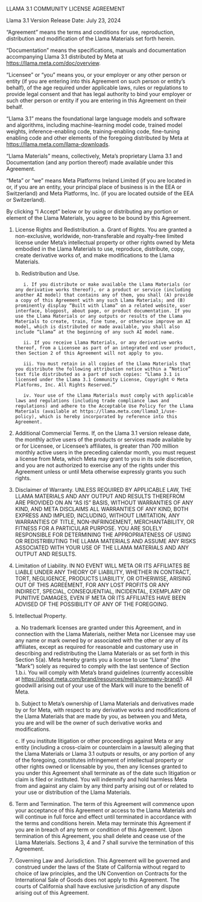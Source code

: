 <!--
Sourced from: https://github.com/meta-llama/llama-models/blob/main/models/llama3_1/LICENSE
-->
 LLAMA 3.1 COMMUNITY LICENSE AGREEMENT

 Llama 3.1 Version Release Date: July 23, 2024

“Agreement” means the terms and conditions for use, reproduction, distribution and modification of the Llama Materials set forth herein.

“Documentation” means the specifications, manuals and documentation accompanying Llama 3.1 distributed by Meta at https://llama.meta.com/doc/overview.

“Licensee” or “you” means you, or your employer or any other person or entity (if you are entering into this Agreement on such person or entity’s behalf), of the age required under applicable laws, rules or regulations to provide legal consent and that has legal authority to bind your employer or such other person or entity if you are entering in this Agreement on their behalf.

“Llama 3.1” means the foundational large language models and software and algorithms, including machine-learning model code, trained model weights, inference-enabling code, training-enabling code, fine-tuning enabling code and other elements of the foregoing distributed by Meta at https://llama.meta.com/llama-downloads.

“Llama Materials” means, collectively, Meta’s proprietary Llama 3.1 and Documentation (and any portion thereof) made available under this Agreement.

“Meta” or “we” means Meta Platforms Ireland Limited (if you are located in or, if you are an entity, your principal place of business is in the EEA or Switzerland) and Meta Platforms, Inc. (if you are located outside of the EEA or Switzerland). 

By clicking “I Accept” below or by using or distributing any portion or element of the Llama Materials, you agree to be bound by this Agreement.

1. License Rights and Redistribution.
    a. Grant of Rights. You are granted a non-exclusive, worldwide, non-transferable and royalty-free limited license under Meta’s intellectual property or other rights owned by Meta embodied in the Llama Materials to use, reproduce, distribute, copy, create derivative works of, and make modifications to the Llama Materials.  

    b. Redistribution and Use.  

          i. If you distribute or make available the Llama Materials (or any derivative works thereof), or a product or service (including another AI model) that contains any of them, you shall (A) provide a copy of this Agreement with any such Llama Materials; and (B) prominently display “Built with Llama” on a related website, user interface, blogpost, about page, or product documentation. If you use the Llama Materials or any outputs or results of the Llama Materials to create, train, fine tune, or otherwise improve an AI model, which is distributed or made available, you shall also include “Llama” at the beginning of any such AI model name.

          ii. If you receive Llama Materials, or any derivative works thereof, from a Licensee as part of an integrated end user product, then Section 2 of this Agreement will not apply to you. 

          iii. You must retain in all copies of the Llama Materials that you distribute the following attribution notice within a “Notice” text file distributed as a part of such copies: “Llama 3.1 is licensed under the Llama 3.1 Community License, Copyright © Meta Platforms, Inc. All Rights Reserved.”

          iv. Your use of the Llama Materials must comply with applicable laws and regulations (including trade compliance laws and regulations) and adhere to the Acceptable Use Policy for the Llama Materials (available at https://llama.meta.com/llama3_1/use-policy), which is hereby incorporated by reference into this Agreement.
  
2. Additional Commercial Terms. If, on the Llama 3.1 version release date, the monthly active users of the products or services made available by or for Licensee, or Licensee’s affiliates, is greater than 700 million monthly active users in the preceding calendar month, you must request a license from Meta, which Meta may grant to you in its sole discretion, and you are not authorized to exercise any of the rights under this Agreement unless or until Meta otherwise expressly grants you such rights.

3. Disclaimer of Warranty. UNLESS REQUIRED BY APPLICABLE LAW, THE LLAMA MATERIALS AND ANY OUTPUT AND RESULTS THEREFROM ARE PROVIDED ON AN “AS IS” BASIS, WITHOUT WARRANTIES OF ANY KIND, AND META DISCLAIMS ALL WARRANTIES OF ANY KIND, BOTH EXPRESS AND IMPLIED, INCLUDING, WITHOUT LIMITATION, ANY WARRANTIES OF TITLE, NON-INFRINGEMENT, MERCHANTABILITY, OR FITNESS FOR A PARTICULAR PURPOSE. YOU ARE SOLELY RESPONSIBLE FOR DETERMINING THE APPROPRIATENESS OF USING OR REDISTRIBUTING THE LLAMA MATERIALS AND ASSUME ANY RISKS ASSOCIATED WITH YOUR USE OF THE LLAMA MATERIALS AND ANY OUTPUT AND RESULTS.

4. Limitation of Liability. IN NO EVENT WILL META OR ITS AFFILIATES BE LIABLE UNDER ANY THEORY OF LIABILITY, WHETHER IN CONTRACT, TORT, NEGLIGENCE, PRODUCTS LIABILITY, OR OTHERWISE, ARISING OUT OF THIS AGREEMENT, FOR ANY LOST PROFITS OR ANY INDIRECT, SPECIAL, CONSEQUENTIAL, INCIDENTAL, EXEMPLARY OR PUNITIVE DAMAGES, EVEN IF META OR ITS AFFILIATES HAVE BEEN ADVISED OF THE POSSIBILITY OF ANY OF THE FOREGOING.
 
5. Intellectual Property.

    a. No trademark licenses are granted under this Agreement, and in connection with the Llama Materials, neither Meta nor Licensee may use any name or mark owned by or associated with the other or any of its affiliates, except as required for reasonable and customary use in describing and redistributing the Llama Materials or as set forth in this Section 5(a). Meta hereby grants you a license to use “Llama” (the “Mark”) solely as required to comply with the last sentence of Section 1.b.i. You will comply with Meta’s brand guidelines (currently accessible at https://about.meta.com/brand/resources/meta/company-brand/). All goodwill arising out of your use of the Mark will inure to the benefit of Meta.

    b. Subject to Meta’s ownership of Llama Materials and derivatives made by or for Meta, with respect to any derivative works and modifications of the Llama Materials that are made by you, as between you and Meta, you are and will be the owner of such derivative works and modifications.

    c. If you institute litigation or other proceedings against Meta or any entity (including a cross-claim or counterclaim in a lawsuit) alleging that the Llama Materials or Llama 3.1 outputs or results, or any portion of any of the foregoing, constitutes infringement of intellectual property or other rights owned or licensable by you, then any licenses granted to you under this Agreement shall terminate as of the date such litigation or claim is filed or instituted. You will indemnify and hold harmless Meta from and against any claim by any third party arising out of or related to your use or distribution of the Llama Materials.

6. Term and Termination. The term of this Agreement will commence upon your acceptance of this Agreement or access to the Llama Materials and will continue in full force and effect until terminated in accordance with the terms and conditions herein. Meta may terminate this Agreement if you are in breach of any term or condition of this Agreement. Upon termination of this Agreement, you shall delete and cease use of the Llama Materials. Sections 3, 4 and 7 shall survive the termination of this Agreement. 

7. Governing Law and Jurisdiction. This Agreement will be governed and construed under the laws of the State of California without regard to choice of law principles, and the UN Convention on Contracts for the International Sale of Goods does not apply to this Agreement. The courts of California shall have exclusive jurisdiction of any dispute arising out of this Agreement. 

